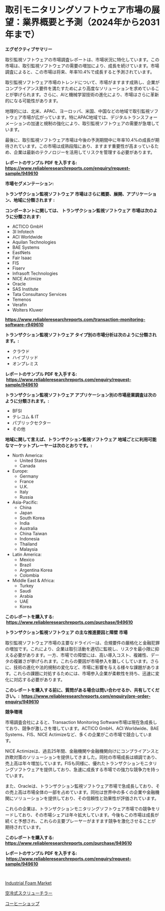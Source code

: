 <p><h1>取引モニタリングソフトウェア市場の展望：業界概要と予測（2024年から2031年まで）</h1></p><p><strong>エグゼクティブサマリー</strong></p>
<p><p>取引監視ソフトウェアの市場調査レポートは、市場状況に特化しています。この市場は、取引監視ソフトウェアの需要の増加により、成長を続けています。市場調査によると、この市場は将来、年率10.4%で成長すると予測されています。</p><p>取引監視ソフトウェア市場のトレンドについて、市場がますます成熟し、企業がコンプライアンス要件を満たすためにより高度なソリューションを求めていることが挙げられます。さらに、AIと機械学習技術の進化により、市場はさらに革新的になる可能性があります。</p><p>地理的には、北米、APAC、ヨーロッパ、米国、中国などの地域で取引監視ソフトウェア市場が広がっています。特にAPAC地域では、デジタルトランスフォーメーションの加速と規制の強化により、取引監視ソフトウェアの需要が急増しています。</p><p>最後に、取引監視ソフトウェア市場は今後の予測期間中に年率10.4%の成長が期待されています。この市場は成熟段階にあり、ますます重要性が高まっているため、企業は最新のテクノロジーを活用してリスクを管理する必要があります。</p></p>
<p><strong>レポートのサンプル PDF を入手する: <a href="https://www.reliableresearchreports.com/enquiry/request-sample/949610">https://www.reliableresearchreports.com/enquiry/request-sample/949610</a></strong></p>
<p><strong>市場セグメンテーション:</strong></p>
<p><strong> トランザクション監視ソフトウェア 市場はさらに概要、展開、アプリケーション、地域に分類されます :</strong></p>
<p><strong>コンポーネントに関しては、 トランザクション監視ソフトウェア 市場は次のように分類されます: &nbsp;</strong></p>
<p><ul><li>ACTICO GmbH</li><li>3I Infotech</li><li>ACI Worldwide</li><li>Aquilan Technologies</li><li>BAE Systems</li><li>EastNets</li><li>Fair Isaac</li><li>FIS</li><li>Fiserv</li><li>Infrasoft Technologies</li><li>NICE Actimize</li><li>Oracle</li><li>SAS Institute</li><li>Tata Consultancy Services</li><li>Temenos</li><li>Verafin</li><li>Wolters Kluwer</li></ul></p>
<p><strong><a href="https://www.reliableresearchreports.com/transaction-monitoring-software-r949610">https://www.reliableresearchreports.com/transaction-monitoring-software-r949610</a></strong></p>
<p><strong> トランザクション監視ソフトウェア タイプ別の市場分析は次のように分類されます。:</strong></p>
<p><ul><li>クラウド</li><li>ハイブリッド</li><li>オンプレミス</li></ul></p>
<p><strong>レポートのサンプル PDF を入手する: &nbsp;<a href="https://www.reliableresearchreports.com/enquiry/request-sample/949610">https://www.reliableresearchreports.com/enquiry/request-sample/949610</a></strong></p>
<p><strong> トランザクション監視ソフトウェア アプリケーション別の市場産業調査は次のように分類されます。:</strong></p>
<p><ul><li>BFSI</li><li>テレコム & IT</li><li>パブリックセクター</li><li>その他</li></ul></p>
<p><strong>地域に関して言えば、トランザクション監視ソフトウェア 地域ごとに利用可能なマーケットプレーヤーは次のとおりです。:</strong></p>
<p><ul>
    <li>
        North America:
        <ul>
            <li>United States</li>
            <li>Canada</li>
        </ul>
    </li>
    <li>
        Europe:
        <ul>
            <li>Germany</li>
            <li>France</li>
            <li>U.K.</li>
            <li>Italy</li>
            <li>Russia</li>
        </ul>
    </li>
    <li>
        Asia-Pacific:
        <ul>
            <li>China</li>
            <li>Japan</li>
            <li>South Korea</li>
            <li>India</li>
            <li>Australia</li>
            <li>China Taiwan</li>
            <li>Indonesia</li>
            <li>Thailand</li>
            <li>Malaysia</li>
        </ul>
    </li>
    <li>
        Latin America:
        <ul>
            <li>Mexico</li>
            <li>Brazil</li>
            <li>Argentina Korea</li>
            <li>Colombia</li>
        </ul>
    </li>
    <li>
        Middle East & Africa:
        <ul>
            <li>Turkey</li>
            <li>Saudi</li>
            <li>Arabia</li>
            <li>UAE</li>
            <li>Korea</li>
        </ul>
    </li>
    </ul></p>
<p><strong>このレポートを購入する: &nbsp;<a href="https://www.reliableresearchreports.com/purchase/949610">https://www.reliableresearchreports.com/purchase/949610</a></strong></p>
<p><strong>トランザクション監視ソフトウェア の主な推進要因と障壁 市場</strong></p>
<p><p>取引監視ソフトウェア市場の主要なドライバーは、合規要件の厳格化と金融犯罪の増加です。これにより、企業は取引活動を適切に監視し、リスクを最小限に抑える必要があります。一方、市場での障壁には、高い導入コスト、複雑性、データの複雑さが挙げられます。これらの要因が市場参入を難しくしています。さらに、技術の進化や法的規制の変化など、市場に影響を与える様々な課題があります。これらの課題に対処するためには、市場参入企業が柔軟性を持ち、迅速に変化に対応する必要があります。</p></p>
<p><strong>このレポートを購入する前に、質問がある場合は問い合わせるか、共有してください。:&nbsp; <a href="https://www.reliableresearchreports.com/enquiry/pre-order-enquiry/949610">https://www.reliableresearchreports.com/enquiry/pre-order-enquiry/949610</a></strong></p>
<p><strong>競争環境</strong></p>
<p><p>市場調査会社によると、Transaction Monitoring Software市場は現在急成長しており、競争が激しさを増しています。ACTICO GmbH、ACI Worldwide、BAE Systems、FIS、NICE Actimizeなど、多くの企業がこの市場で競合しています。</p><p>NICE Actimizeは、過去25年間、金融機関や金融機関向けにコンプライアンスと詐欺対策のソリューションを提供してきました。同社の市場成長は順調であり、売上高は年々増加しています。FISも同様に、優れたトランザクションモニタリングソフトウェアを提供しており、急速に成長する市場での強力な競争力を持っています。</p><p>また、Oracleは、トランザクション監視ソフトウェア市場で急成長しており、その売上高は市場全体の一部を占めています。同社は世界中の多くの企業や金融機関にソリューションを提供しており、その信頼性と効果性が評価されています。</p><p>これらの企業は、トランザクションモニタリングソフトウェア市場での競争をリードしており、その市場シェアは年々拡大しています。今後もこの市場は成長が続くと予想され、これらの主要プレーヤーがますます競争を激化させることが期待されています。</p></p>
<p><strong>このレポートを購入する: &nbsp; <a href="https://www.reliableresearchreports.com/purchase/949610">https://www.reliableresearchreports.com/purchase/949610</a></strong></p>
<p><strong>レポートのサンプル PDF を入手する: &nbsp;<a href="https://www.reliableresearchreports.com/enquiry/request-sample/949610">https://www.reliableresearchreports.com/enquiry/request-sample/949610</a></strong><strong></strong></p>
<p>&nbsp;</p>
<p><p><a href="https://gratis-rainforest-2ca.notion.site/Industrial-Foam-Market-Analysis-Examines-its-Scope-on-Growth-Opportunities-and-Forecasted-Trends-Sp-cfc02d3d946b480c90d7b6d91ed7862f">Industrial Foam Market</a></p><p><a href="https://github.com/laurenreichert/Market-Research-Report-List-1/blob/main/858345721452.md">空冷式スクリューチラー</a></p><p><a href="https://github.com/RodHoppe07/Market-Research-Report-List-1/blob/main/331829121453.md">コーヒーショップ</a></p></p>